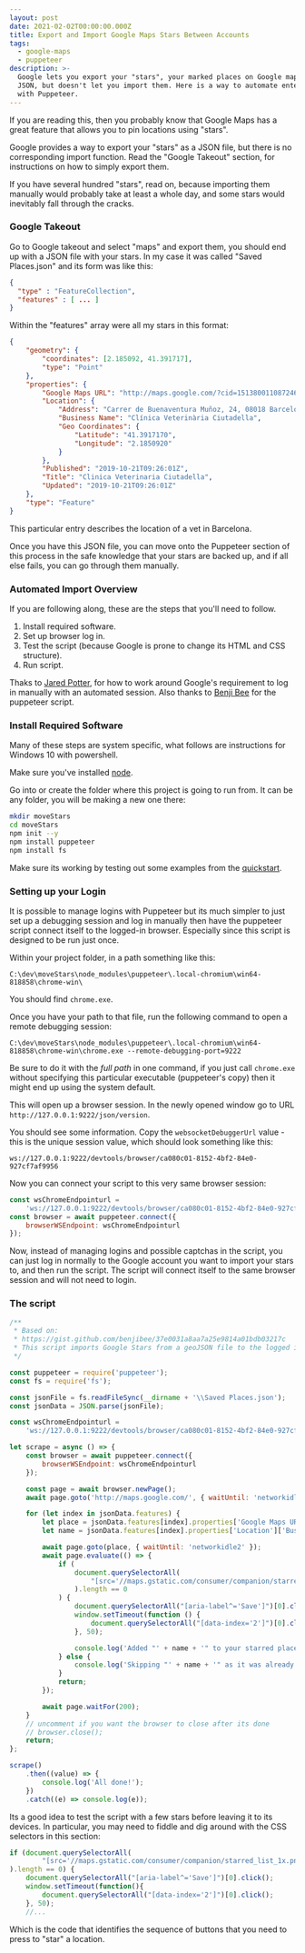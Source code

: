 ```yaml
---
layout: post
date: 2021-02-02T00:00:00.000Z
title: Export and Import Google Maps Stars Between Accounts
tags:
  - google-maps
  - puppeteer
description: >-
  Google lets you export your "stars", your marked places on Google maps, as
  JSON, but doesn't let you import them. Here is a way to automate entering them
  with Puppeteer.
---
```


If you are reading this, then you probably know that Google Maps has a great feature that allows you to pin locations using "stars".

Google provides a way to export your "stars" as a JSON file, but there is no corresponding import function. Read the "Google Takeout" section, for instructions on how to simply export them.

If you have several hundred "stars", read on, because importing them manually would probably take at least a whole day, and some stars would inevitably fall through the cracks.

### Google Takeout

Go to Google takeout and select "maps" and export them, you should end up with a JSON file with your stars. In my case it was called "Saved Places.json" and its form was like this:

```json
{
  "type" : "FeatureCollection",
  "features" : [ ... ]
}
```

Within the "features" array were all my stars in this format:

```json
{
	"geometry": {
		"coordinates": [2.185092, 41.391717],
		"type": "Point"
	},
	"properties": {
		"Google Maps URL": "http://maps.google.com/?cid=15138001108724662971",
		"Location": {
			"Address": "Carrer de Buenaventura Muñoz, 24, 08018 Barcelona, Spain",
			"Business Name": "Clínica Veterinària Ciutadella",
			"Geo Coordinates": {
				"Latitude": "41.3917170",
				"Longitude": "2.1850920"
			}
		},
		"Published": "2019-10-21T09:26:01Z",
		"Title": "Clinica Veterinaria Ciutadella",
		"Updated": "2019-10-21T09:26:01Z"
	},
	"type": "Feature"
}
```

This particular entry describes the location of a vet in Barcelona.

Once you have this JSON file, you can move onto the Puppeteer section of this process in the safe knowledge that your stars are backed up, and if all else fails, you can go through them manually.

### Automated Import Overview

If you are following along, these are the steps that you'll need to follow.

1. Install required software.
1. Set up browser log in.
1. Test the script (because Google is prone to change its HTML and CSS structure).
1. Run script.

Thaks to [Jared Potter](https://medium.com/@jaredpotter1/connecting-puppeteer-to-existing-chrome-window-8a10828149e0), for how to work around Google's requirement to log in manually with an automated session. Also thanks to [Benji Bee](https://gist.github.com/benjibee/37e0031a8aa7a25e9814a01bdb03217c) for the puppeteer script.

### Install Required Software

Many of these steps are system specific, what follows are instructions for Windows 10 with powershell.

Make sure you've installed [node](<[https://nodejs.org/en/](https://nodejs.org/en/)>).

Go into or create the folder where this project is going to run from. It can be any folder, you will be making a new one there:

```bash
mkdir moveStars
cd moveStars
npm init --y
npm install puppeteer
npm install fs
```

Make sure its working by testing out some examples from the [quickstart](https://developers.google.com/web/tools/puppeteer/get-started).

### Setting up your Login

It is possible to manage logins with Puppeteer but its much simpler to just set up a debugging session and log in manually then have the puppeteer script connect itself to the logged-in browser. Especially since this script is designed to be run just once.

Within your project folder, in a path something like this:

```text
C:\dev\moveStars\node_modules\puppeteer\.local-chromium\win64-818858\chrome-win\
```

You should find `chrome.exe`.

Once you have your path to that file, run the following command to open a remote debugging session:

```text
C:\dev\moveStars\node_modules\puppeteer\.local-chromium\win64-818858\chrome-win\chrome.exe --remote-debugging-port=9222
```

Be sure to do it with the _full path_ in one command, if you just call `chrome.exe` without specifying this particular executable (puppeteer's copy) then it might end up using the system default.

This will open up a browser session. In the newly opened window go to URL `http://127.0.0.1:9222/json/version`.

You should see some information. Copy the `websocketDebuggerUrl` value - this is the unique session value, which should look something like this:

```text
ws://127.0.0.1:9222/devtools/browser/ca080c01-8152-4bf2-84e0-927cf7af9956
```

Now you can connect your script to this very same browser session:

```javascript
const wsChromeEndpointurl =
	'ws://127.0.0.1:9222/devtools/browser/ca080c01-8152-4bf2-84e0-927cf7af9956';
const browser = await puppeteer.connect({
	browserWSEndpoint: wsChromeEndpointurl
});
```

Now, instead of managing logins and possible captchas in the script, you can just log in normally to the Google account you want to import your stars to, and then run the script. The script will connect itself to the same browser session and will not need to login.

### The script

```javascript
/**
 * Based on:
 * https://gist.github.com/benjibee/37e0031a8aa7a25e9814a01bdb03217c
 * This script imports Google Stars from a geoJSON file to the logged in account.
 */

const puppeteer = require('puppeteer');
const fs = require('fs');

const jsonFile = fs.readFileSync(__dirname + '\\Saved Places.json');
const jsonData = JSON.parse(jsonFile);

const wsChromeEndpointurl =
	'ws://127.0.0.1:9222/devtools/browser/ca080c01-8152-4bf2-84e0-927cf7af9956';

let scrape = async () => {
	const browser = await puppeteer.connect({
		browserWSEndpoint: wsChromeEndpointurl
	});

	const page = await browser.newPage();
	await page.goto('http://maps.google.com/', { waitUntil: 'networkidle2' });

	for (let index in jsonData.features) {
		let place = jsonData.features[index].properties['Google Maps URL'];
		let name = jsonData.features[index].properties['Location']['Business Name'];

		await page.goto(place, { waitUntil: 'networkidle2' });
		await page.evaluate(() => {
			if (
				document.querySelectorAll(
					"[src='//maps.gstatic.com/consumer/companion/starred_list_1x.png']"
				).length == 0
			) {
				document.querySelectorAll("[aria-label^='Save']")[0].click();
				window.setTimeout(function () {
					document.querySelectorAll("[data-index='2']")[0].click();
				}, 50);

				console.log('Added "' + name + '" to your starred places!');
			} else {
				console.log('Skipping "' + name + '" as it was already starred…');
			}
			return;
		});

		await page.waitFor(200);
	}
	// uncomment if you want the browser to close after its done
	// browser.close();
	return;
};

scrape()
	.then((value) => {
		console.log('All done!');
	})
	.catch((e) => console.log(e));
```

Its a good idea to test the script with a few stars before leaving it to its devices. In particular, you may need to fiddle and dig around with the CSS selectors in this section:

```js
if (document.querySelectorAll(
        "[src='//maps.gstatic.com/consumer/companion/starred_list_1x.png']"
).length == 0) {
    document.querySelectorAll("[aria-label^='Save']")[0].click();
    window.setTimeout(function(){
        document.querySelectorAll("[data-index='2']")[0].click();
    }, 50);
    //...
```

Which is the code that identifies the sequence of buttons that you need to press to "star" a location.
